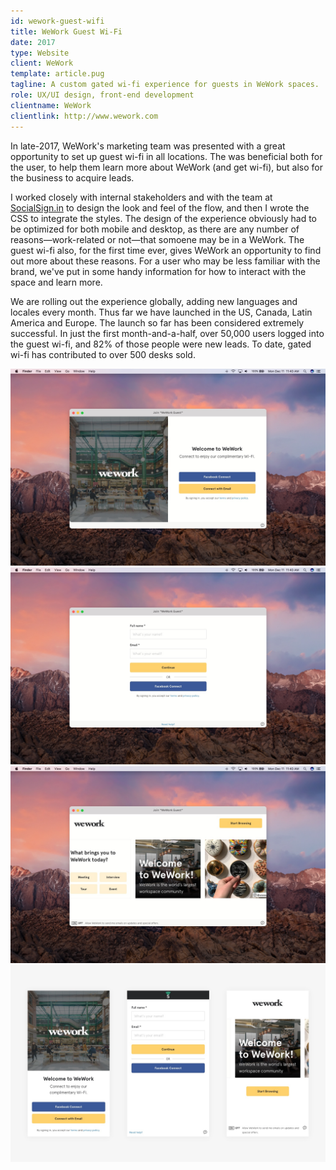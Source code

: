 ```yaml
---
id: wework-guest-wifi
title: WeWork Guest Wi-Fi
date: 2017
type: Website
client: WeWork
template: article.pug
tagline: A custom gated wi-fi experience for guests in WeWork spaces.
role: UX/UI design, front-end development
clientname: WeWork
clientlink: http://www.wework.com
---
```


In late-2017, WeWork's marketing team was presented with a great opportunity to set up guest wi-fi in all locations. The was beneficial both for the user, to help them learn more about WeWork (and get wi-fi), but also for the business to acquire leads.

I worked closely with internal stakeholders and with the team at <a href="https://www.socialsign.in/" target="_blank" class="link-highlight">SocialSign.in</a> to design the look and feel of the flow, and then I wrote the CSS to integrate the styles. The design of the experience obviously had to be optimized for both mobile and desktop, as there are any number of reasons—work-related or not—that somoene may be in a WeWork. The guest wi-fi also, for the first time ever, gives WeWork an opportunity to find out more about these reasons. For a user who may be less familiar with the brand, we've put in some handy information for how to interact with the space and learn more.

We are rolling out the experience globally, adding new languages and locales every month. Thus far we have launched in the US, Canada, Latin America and Europe. The launch so far has been considered extremely successful. In just the first month-and-a-half, over 50,000 users logged into the guest wi-fi, and 82% of those people were new leads. To date, gated wi-fi has contributed to over 500 desks sold.

![Guest Wi-Fi](guest-wifi-1.jpg "Guest Wi-Fi")
![Guest Wi-Fi](guest-wifi-2.jpg "Guest Wi-Fi")
![Guest Wi-Fi](guest-wifi-3.jpg "Guest Wi-Fi")
![Guest Wi-Fi](guest-wifi-mobile.jpg "Guest Wi-Fi")
